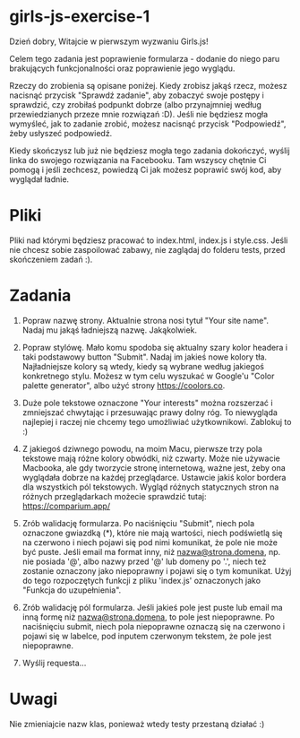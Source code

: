# girls-js-exercise-1

Dzień dobry,
Witajcie w pierwszym wyzwaniu Girls.js!

Celem tego zadania jest poprawienie formularza - dodanie do niego paru brakujących funkcjonalności oraz poprawienie jego wyglądu.

Rzeczy do zrobienia są opisane poniżej.
Kiedy zrobisz jakąś rzecz, możesz nacisnąć przycisk "Sprawdź zadanie", aby zobaczyć swoje postępy i sprawdzić, czy zrobiłaś podpunkt dobrze
(albo przynajmniej według przewiedzianych przeze mnie rozwiązań :D).
Jeśli nie będziesz mogła wymyśleć, jak to zadanie zrobić, możesz nacisnąć przycisk "Podpowiedź", żeby usłyszeć podpowiedź.

Kiedy skończysz lub już nie będziesz mogła tego zadania dokończyć, wyślij linka do swojego rozwiązania na Facebooku. Tam wszyscy chętnie Ci pomogą i jeśli zechcesz, powiedzą Ci jak możesz poprawić swój kod, aby wyglądał ładnie.

# Pliki

Pliki nad którymi będziesz pracować to index.html, index.js i style.css. Jeśli nie chcesz sobie zaspoilować zabawy, nie zaglądaj do folderu tests, przed skończeniem zadań :).

# Zadania

1. Popraw nazwę strony. Aktualnie strona nosi tytuł "Your site name". Nadaj mu jakąś ładniejszą nazwę. Jakąkolwiek.
2. Popraw stylówę. Mało komu spodoba się aktualny szary kolor headera i taki podstawowy button "Submit". Nadaj im jakieś nowe kolory tła.
Najładniejsze kolory są wtedy, kiedy są wybrane według jakiegoś konkretnego stylu. Możesz w tym celu wyszukać w Google'u "Color palette generator", albo użyć strony https://coolors.co.
3. Duże pole tekstowe oznaczone "Your interests" można rozszerzać i zmniejszać chwytając i przesuwając prawy dolny róg. To niewygląda najlepiej i raczej nie chcemy tego umożliwiać użytkownikowi. Zablokuj to :)
4. Z jakiegoś dziwnego powodu, na moim Macu, pierwsze trzy pola tekstowe mają różne kolory obwódki, niż czwarty. Może nie używacie Macbooka, ale gdy tworzycie stronę internetową, ważne jest, żeby ona wyglądała dobrze na każdej przeglądarce. Ustawcie jakiś kolor bordera dla wszystkich pól tekstowych.
Wygląd różnych statycznych stron na różnych przeglądarkach możecie sprawdzić tutaj: https://comparium.app/
5. Zrób walidację formularza. Po naciśnięciu "Submit", niech pola oznaczone gwiazdką (*), które nie mają wartości, niech podświetlą się na czerwono i niech pojawi się pod nimi komunikat, że pole nie może być puste. 
Jeśli email ma format inny, niż nazwa@strona.domena, np. nie posiada '@', albo nazwy przed '@' lub domeny po '.', niech też zostanie oznaczony jako niepoprawny i pojawi się o tym komunikat.
Użyj do tego rozpoczętych funkcji z pliku 'index.js' oznaczonych jako "Funkcja do uzupełnienia".


5. Zrób walidację pól formularza. Jeśli jakieś pole jest puste lub email ma inną formę niż nazwa@strona.domena, to pole jest niepoprawne. Po naciśnięciu submit, niech pola niepoprawne oznaczą się na czerwono i pojawi się w labelce, pod inputem czerwonym tekstem, że pole jest niepoprawne.
6. Wyślij requesta...

# Uwagi

 Nie zmieniajcie nazw klas, ponieważ wtedy testy przestaną działać :)